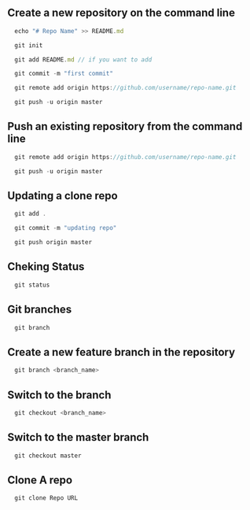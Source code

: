 ## Create a new repository on the command line
```jsx
  echo "# Repo Name" >> README.md
```
```jsx
  git init
```
```jsx
  git add README.md // if you want to add
```
```jsx
  git commit -m "first commit"
```
```jsx
  git remote add origin https://github.com/username/repo-name.git
```
```jsx
  git push -u origin master
```

## Push an existing repository from the command line
```jsx
  git remote add origin https://github.com/username/repo-name.git
```
```jsx
  git push -u origin master
```

## Updating a clone repo
```jsx
  git add .
```
```jsx
  git commit -m "updating repo"
```
```jsx
  git push origin master
```

## Cheking Status

```jsx
  git status
```

## Git branches

```jsx
  git branch
```

## Create a new feature branch in the repository

```jsx
  git branch <branch_name>
```
## Switch to the branch

```jsx
  git checkout <branch_name>
```
## Switch to the master branch

```jsx
  git checkout master
```

## Clone A repo

```jsx
  git clone Repo URL
```
